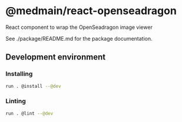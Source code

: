 # @medmain/react-openseadragon

React component to wrap the OpenSeadragon image viewer

See ./package/README.md for the package documentation.

## Development environment

### Installing

```bash
run . @install --@dev
```

### Linting

```bash
run . @lint --@dev
```
